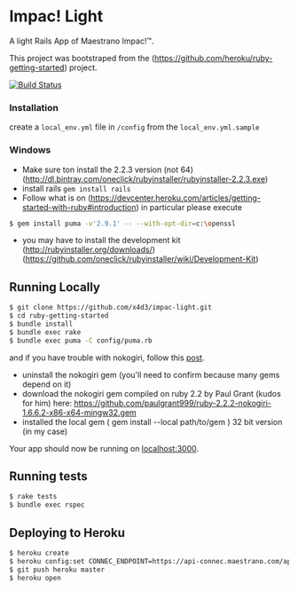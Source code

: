 # Impac! Light

A light Rails App of Maestrano Impac!™.

This project was bootstraped from the (https://github.com/heroku/ruby-getting-started) project. 

[![Build Status](https://travis-ci.org/x4d3/impac-light.svg?branch=master)](https://travis-ci.org/x4d3/impac-light)

### Installation

create a `local_env.yml` file in `/config` from the `local_env.yml.sample`

### Windows

- Make sure ton install the 2.2.3 version (not 64) (http://dl.bintray.com/oneclick/rubyinstaller/rubyinstaller-2.2.3.exe)
- install rails `gem install rails`
- Follow what is on (https://devcenter.heroku.com/articles/getting-started-with-ruby#introduction) in particular please execute 
```sh
$ gem install puma -v'2.9.1' -- --with-opt-dir=c:\openssl
```
- you may have to install the development kit (http://rubyinstaller.org/downloads/) (https://github.com/oneclick/rubyinstaller/wiki/Development-Kit)

## Running Locally

```sh
$ git clone https://github.com/x4d3/impac-light.git
$ cd ruby-getting-started
$ bundle install
$ bundle exec rake
$ bundle exec puma -C config/puma.rb
```

and if you have trouble with nokogiri, follow this [post](http://stackoverflow.com/a/31161208/1107536).
- uninstall the nokogiri gem (you'll need to confirm because many gems depend on it)
- download the nokogiri gem compiled on ruby 2.2 by Paul Grant (kudos for him) here: https://github.com/paulgrant999/ruby-2.2.2-nokogiri-1.6.6.2-x86-x64-mingw32.gem
- installed the local gem ( gem install --local path/to/gem ) 32 bit version (in my case)

Your app should now be running on [localhost:3000](http://localhost:3000/).

## Running tests

```sh
$ rake tests
$ bundle exec rspec
```

## Deploying to Heroku

```sh
$ heroku create
$ heroku config:set CONNEC_ENDPOINT=https://api-connec.maestrano.com/api
$ git push heroku master
$ heroku open
```